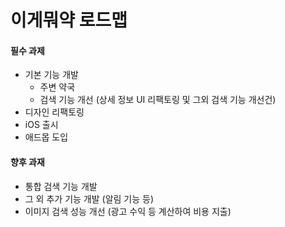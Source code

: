 # 이게뭐약 로드맵
#### 필수 과제
- 기본 기능 개발
  - 주변 약국
  - 검색 기능 개선 (상세 정보 UI 리팩토링 및 그외 검색 기능 개선건)
- 디자인 리팩토링
- iOS 출시
- 애드몹 도입

#### 향후 과재
- 통합 검색 기능 개발
- 그 외 추가 기능 개발 (알림 기능 등)
- 이미지 검색 성능 개선 (광고 수익 등 계산하여 비용 지출)
